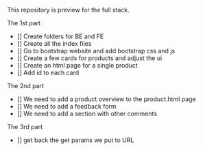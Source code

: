 This repository is preview for the full stack.


The 1st part
- [] Create folders for BE and FE
- [] Create all the index files
- [] Go to bootstrap website and add bootstrap css and js
- [] Create a few cards for products and adjust the ui
- [] Create an html page for a single product
- [] Add id to each card 


The 2nd part
- [] We need to add a product overview to the product.html page
- [] We need to add a feedback form
- [] We need to add a section with other comments

The 3rd part
- [] get back the get params we put to URL